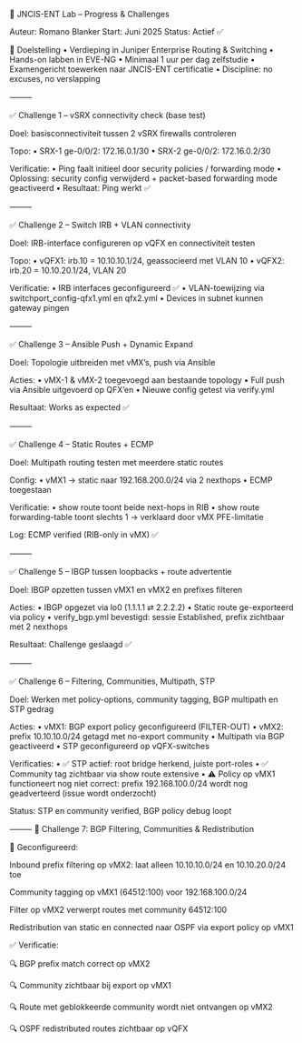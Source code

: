 🧠 JNCIS-ENT Lab – Progress & Challenges

Auteur: Romano Blanker
Start: Juni 2025
Status: Actief ✅

🎯 Doelstelling
	•	Verdieping in Juniper Enterprise Routing & Switching
	•	Hands-on labben in EVE-NG
	•	Minimaal 1 uur per dag zelfstudie
	•	Examengericht toewerken naar JNCIS-ENT certificatie
	•	Discipline: no excuses, no verslapping

⸻

✅ Challenge 1 – vSRX connectivity check (base test)

Doel: basisconnectiviteit tussen 2 vSRX firewalls controleren

Topo:
	•	SRX-1 ge-0/0/2: 172.16.0.1/30
	•	SRX-2 ge-0/0/2: 172.16.0.2/30

Verificatie:
	•	Ping faalt initieel door security policies / forwarding mode
	•	Oplossing: security config verwijderd + packet-based forwarding mode geactiveerd
	•	Resultaat: Ping werkt ✅

⸻

✅ Challenge 2 – Switch IRB + VLAN connectivity

Doel: IRB-interface configureren op vQFX en connectiviteit testen

Topo:
	•	vQFX1: irb.10 = 10.10.10.1/24, geassocieerd met VLAN 10
	•	vQFX2: irb.20 = 10.10.20.1/24, VLAN 20

Verificatie:
	•	IRB interfaces geconfigureerd ✅
	•	VLAN-toewijzing via switchport_config-qfx1.yml en qfx2.yml
	•	Devices in subnet kunnen gateway pingen

⸻

✅ Challenge 3 – Ansible Push + Dynamic Expand

Doel: Topologie uitbreiden met vMX’s, push via Ansible

Acties:
	•	vMX-1 & vMX-2 toegevoegd aan bestaande topology
	•	Full push via Ansible uitgevoerd op QFX’en
	•	Nieuwe config getest via verify.yml

Resultaat: Works as expected ✅

⸻

✅ Challenge 4 – Static Routes + ECMP

Doel: Multipath routing testen met meerdere static routes

Config:
	•	vMX1 → static naar 192.168.200.0/24 via 2 nexthops
	•	ECMP toegestaan

Verificatie:
	•	show route toont beide next-hops in RIB
	•	show route forwarding-table toont slechts 1 → verklaard door vMX PFE-limitatie

Log: ECMP verified (RIB-only in vMX) ✅

⸻

✅ Challenge 5 – IBGP tussen loopbacks + route advertentie

Doel: IBGP opzetten tussen vMX1 en vMX2 en prefixes filteren

Acties:
	•	IBGP opgezet via lo0 (1.1.1.1 ⇄ 2.2.2.2)
	•	Static route ge-exporteerd via policy
	•	verify_bgp.yml bevestigd: sessie Established, prefix zichtbaar met 2 nexthops

Resultaat: Challenge geslaagd ✅

⸻

✅ Challenge 6 – Filtering, Communities, Multipath, STP

Doel: Werken met policy-options, community tagging, BGP multipath en STP gedrag

Acties:
	•	vMX1: BGP export policy geconfigureerd (FILTER-OUT)
	•	vMX2: prefix 10.10.10.0/24 getagd met no-export community
	•	Multipath via BGP geactiveerd
	•	STP geconfigureerd op vQFX-switches

Verificaties:
	•	✅ STP actief: root bridge herkend, juiste port-roles
	•	✅ Community tag zichtbaar via show route extensive
	•	⚠️ Policy op vMX1 functioneert nog niet correct: prefix 192.168.100.0/24 wordt nog geadverteerd (issue wordt onderzocht)

Status: STP en community verified, BGP policy debug loopt

⸻
🚧 Challenge 7: BGP Filtering, Communities & Redistribution

🔧 Geconfigureerd:

Inbound prefix filtering op vMX2: laat alleen 10.10.10.0/24 en 10.10.20.0/24 toe

Community tagging op vMX1 (64512:100) voor 192.168.100.0/24

Filter op vMX2 verwerpt routes met community 64512:100

Redistribution van static en connected naar OSPF via export policy op vMX1

✅ Verificatie:

🔍 BGP prefix match correct op vMX2

🔍 Community zichtbaar bij export op vMX1

🔍 Route met geblokkeerde community wordt niet ontvangen op vMX2

🔍 OSPF redistributed routes zichtbaar op vQFX